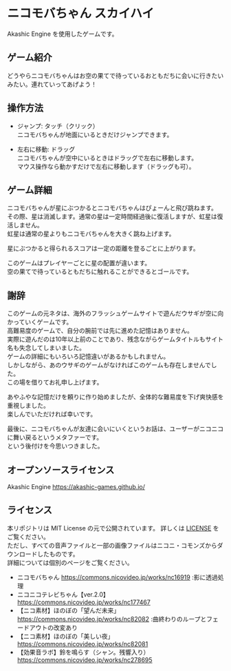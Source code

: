 # ニコモバちゃん スカイハイ
Akashic Engine を使用したゲームです。

## ゲーム紹介
  どうやらニコモバちゃんはお空の果てで待っているおともだちに会いに行きたいみたい。連れていってあげよう！

## 操作方法
  - ジャンプ: タッチ（クリック）  
    ニコモバちゃんが地面にいるときだけジャンプできます。

  - 左右に移動: ドラッグ  
    ニコモバちゃんが空中にいるときはドラッグで左右に移動します。  
    マウス操作なら動かすだけで左右に移動します（ドラッグも可）。

## ゲーム詳細
ニコモバちゃんが星にぶつかるとニコモバちゃんはぴょーんと飛び跳ねます。  
その際、星は消滅します。通常の星は一定時間経過後に復活しますが、虹星は復活しません。  
虹星は通常の星よりもニコモバちゃんを大きく跳ね上げます。  

星にぶつかると得られるスコアは一定の距離を登るごとに上がります。  

このゲームはプレイヤーごとに星の配置が違います。  
空の果てで待っているともだちに触れることができるとゴールです。  

## 謝辞
このゲームの元ネタは、海外のフラッシュゲームサイトで遊んだウサギが空に向かっていくゲームです。  
高難易度のゲームで、自分の腕前では先に進めた記憶はありません。  
実際に遊んだのは10年以上前のことであり、残念ながらゲームタイトルもサイト名も失念してしまいました。  
ゲームの詳細にもいろいろ記憶違いがあるかもしれません。  
しかしながら、あのウサギのゲームがなければこのゲームも存在しませんでした。  
この場を借りてお礼申し上げます。

あやふやな記憶だけを頼りに作り始めましたが、全体的な難易度を下げ爽快感を重視しました。  
楽しんでいただければ幸いです。  

最後に、ニコモバちゃんが友達に会いにいくというお話は、ユーザーがニコニコに舞い戻るというメタファーです。  
という後付けを今思いつきました。

## オープンソースライセンス
 Akashic Engine
 https://akashic-games.github.io/  

## ライセンス
 本リポジトリは MIT License の元で公開されています。 詳しくは [LICENSE](/LICENSE) をご覧ください。  
 ただし、すべての音声ファイルと一部の画像ファイルはニコニ・コモンズからダウンロードしたものです。  
 詳細については個別のページをご覧ください。

 - ニコモバちゃん 
https://commons.nicovideo.jp/works/nc16919  :影に透過処理
- ニコニコテレビちゃん【ver.2.0】
https://commons.nicovideo.jp/works/nc177467
- 【ニコ素材】ほのぼの「望んだ未来」
https://commons.nicovideo.jp/works/nc82082 :曲終わりのループとフェードアウトの改変あり
- 【ニコ素材】ほのぼの「美しい夜」
https://commons.nicovideo.jp/works/nc82081
- 【効果音ラボ】鈴を鳴らす（シャン。残響入り）
https://commons.nicovideo.jp/works/nc278695
